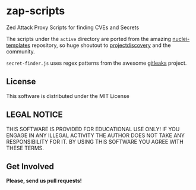 # zap-scripts
Zed Attack Proxy Scripts for finding CVEs and Secrets


The scripts under the `active` directory are ported from the amazing [nuclei-templates](https://github.com/projectdiscovery/nuclei-templates) repository, so huge shoutout to [projectdiscovery](https://github.com/projectdiscovery) and the community.

`secret-finder.js` uses regex patterns from the awesome [gitleaks](https://github.com/zricethezav/gitleaks) project.

## License

This software is distributed under the MIT License

## LEGAL NOTICE

THIS SOFTWARE IS PROVIDED FOR EDUCATIONAL USE ONLY! IF YOU ENGAGE IN ANY ILLEGAL ACTIVITY THE AUTHOR DOES NOT TAKE ANY RESPONSIBILITY FOR IT. BY USING THIS SOFTWARE YOU AGREE WITH THESE TERMS.

## Get Involved

**Please, send us pull requests!**

